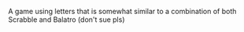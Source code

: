 A game using letters that is somewhat similar to a combination of both Scrabble and Balatro (don't sue pls)
